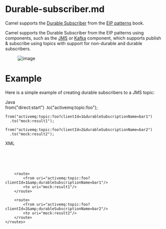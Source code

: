 # Durable-subscriber.md

Camel supports the [Durable
Subscriber](https://www.enterpriseintegrationpatterns.com/patterns/messaging/DurableSubscription.html)
from the [EIP patterns](#enterprise-integration-patterns.adoc) book.

Camel supports the Durable Subscriber from the EIP patterns using
components, such as the [JMS](#ROOT:jms-component.adoc) or
[Kafka](#ROOT:kafka-component.adoc) component, which supports publish \&
subscribe using topics with support for non-durable and durable
subscribers.

<figure>
<img src="eip/DurableSubscriptionSolution.gif" alt="image" />
</figure>

# Example

Here is a simple example of creating durable subscribers to a JMS topic:

Java  
from("direct:start")
.to("activemq:topic:foo");

    from("activemq:topic:foo?clientId=1&durableSubscriptionName=bar1")
      .to("mock:result1");
    
    from("activemq:topic:foo?clientId=2&durableSubscriptionName=bar2")
      .to("mock:result2");

XML  
<routes>  
<route>  
<from uri="direct:start"/>  
<to uri="activemq:topic:foo"/>  
</route>

        <route>
            <from uri="activemq:topic:foo?clientId=1&amp;durableSubscriptionName=bar1"/>
            <to uri="mock:result1"/>
        </route>
    
        <route>
            <from uri="activemq:topic:foo?clientId=2&amp;durableSubscriptionName=bar2"/>
            <to uri="mock:result2"/>
        </route>
    </routes>
